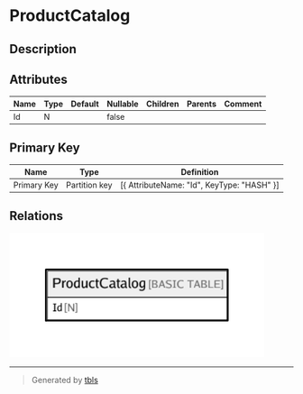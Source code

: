 # ProductCatalog

## Description

## Attributes

| Name | Type | Default | Nullable | Children | Parents | Comment |
| ---- | ---- | ------- | -------- | -------- | ------- | ------- |
| Id | N |  | false |  |  |  |

## Primary Key

| Name | Type | Definition |
| ---- | ---- | ---------- |
| Primary Key | Partition key | [{ AttributeName: "Id", KeyType: "HASH" }] |

## Relations

![er](ProductCatalog.png)

---

> Generated by [tbls](https://github.com/k1LoW/tbls)
